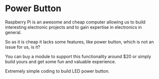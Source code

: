 # Power Button


Raspberry Pi is an awesome and cheap computer allowing us to build interesting electronic projects 
and to gain expertise in electronics in general. 


So as it is cheap it lacks some features, like power button, 
which is not an issue for us, is it? 


You can buy a module to support this functionality around $20 or 
simply build yours and get some fun and valuable experience.

Extremely simple coding to build LED power button.

